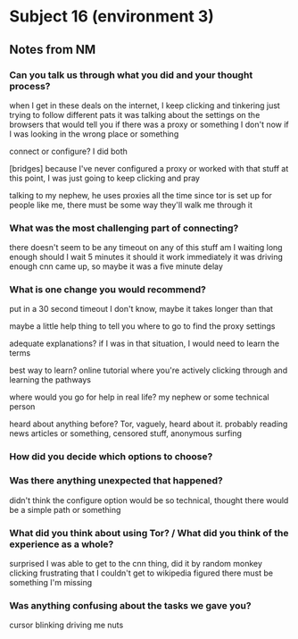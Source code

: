 Subject 16 (environment 3)
==========================

Notes from NM
-------------

### Can you talk us through what you did and your thought process?
when I get in these deals on the internet, I keep clicking and tinkering
just trying to follow different pats
it was talking about the settings on the browsers that would tell you if there was a proxy or something
I don't now if I was looking in the wrong place or something

connect or configure? I did both

[bridges]
because I've never configured a proxy or worked with that stuff
at this point, I was just going to keep clicking and pray

talking to my nephew, he uses proxies all the time
since tor is set up for people like me, there must be some way they'll walk me through it

### What was the most challenging part of connecting?
there doesn't seem to be any timeout on any of this stuff
am I waiting long enough
should I wait 5 minutes
it should it work immediately
it was driving enough
cnn came up, so maybe it was a five minute delay


### What is one change you would recommend?
put in a 30 second timeout
I don't know, maybe it takes longer than that


maybe a little help thing to tell you where to go to find the proxy settings

adequate explanations?
if I was in that situation, I would need to learn the terms

best way to learn?
online tutorial where you're actively clicking through and learning the pathways

where would you go for help in real life?
my nephew or some technical person

heard about anything before?
Tor, vaguely, heard about it.
probably reading news articles or something, censored stuff, anonymous surfing

### How did you decide which options to choose?
### Was there anything unexpected that happened?
didn't think the configure option would be so technical, thought there would be a simple path or something

### What did you think about using Tor? / What did you think of the experience as a whole?
surprised I was able to get to the cnn thing, did it by random monkey clicking
frustrating that I couldn't get to wikipedia
figured there must be something I'm missing

### Was anything confusing about the tasks we gave you?
cursor blinking driving me nuts
